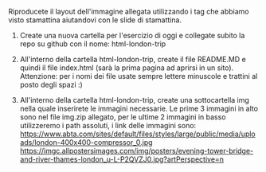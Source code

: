 Riproducete il layout dell'immagine allegata utilizzando i tag che abbiamo visto stamattina aiutandovi con le slide di stamattina.

1. Create una nuova cartella per l'esercizio di oggi e collegate subito la repo su github con il nome: html-london-trip

2. All'interno della cartella html-london-trip, create il file README.MD e quindi il file index.html (sarà la prima pagina ad aprirsi in un sito). Attenzione: per i nomi dei file usate sempre lettere minuscole e trattini al posto degli spazi :)

3. All'interno della cartella html-london-trip, create una sottocartella img nella quale inserirete le immagini necessarie. Le prime 3 immagini in alto sono nel file img.zip allegato, per le ultime 2 immagini in basso utilizzeremo i path assoluti, i link delle immagini sono: https://www.abta.com/sites/default/files/styles/large/public/media/uploads/london-400x400-compressor_0.jpg https://imgc.allpostersimages.com/img/posters/evening-tower-bridge-and-river-thames-london_u-L-P2QVZJ0.jpg?artPerspective=n
